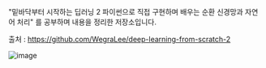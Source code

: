 "밑바닥부터 시작하는 딥러닝 2 파이썬으로 직접 구현하며 배우는 순환 신경망과 자연어 처리" 를 공부하며 내용을 정리한 저장소입니다.

출처 : https://github.com/WegraLee/deep-learning-from-scratch-2

![image](https://github.com/Hoogdle/Studying_DLfromScratch2/assets/129059558/5837b974-547f-4e81-aa0b-e4b8f5daaf25)
